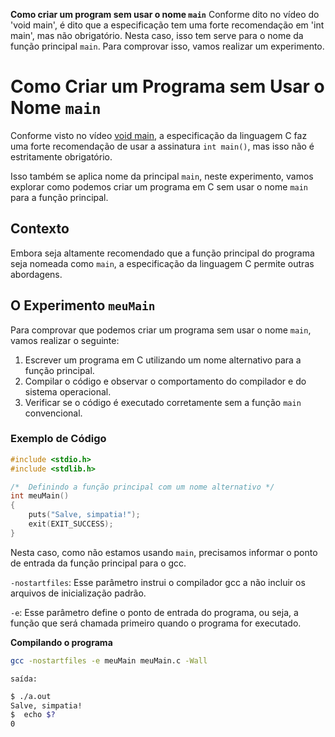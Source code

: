 **Como criar um program sem usar o nome `main`**
Conforme dito no vídeo do 'void main', é dito que a especificação tem uma forte recomendação em 'int main', mas não obrigatório.
Nesta caso, isso tem serve para o nome da função principal `main`. Para comprovar isso, vamos realizar um experimento.

# Como Criar um Programa sem Usar o Nome `main`

Conforme visto no vídeo [void main](), a especificação da linguagem C faz uma forte recomendação de usar a assinatura `int main()`, mas isso não é estritamente obrigatório.

Isso também se aplica nome da principal `main`, neste experimento, vamos explorar como podemos criar um programa em C sem usar o nome `main` para a função principal.

## Contexto

Embora seja altamente recomendado que a função principal do programa seja nomeada como `main`, a especificação da linguagem C permite outras abordagens.

## O Experimento `meuMain`

Para comprovar que podemos criar um programa sem usar o nome `main`, vamos realizar o seguinte:

1. Escrever um programa em C utilizando um nome alternativo para a função principal.
2. Compilar o código e observar o comportamento do compilador e do sistema operacional.
3. Verificar se o código é executado corretamente sem a função `main` convencional.

### Exemplo de Código

```c
#include <stdio.h>
#include <stdlib.h>

/*  Definindo a função principal com um nome alternativo */
int meuMain()
{
    puts("Salve, simpatia!");
    exit(EXIT_SUCCESS);
}
```

Nesta caso, como não estamos usando `main`, precisamos informar o ponto de entrada da função principal para o gcc.

`-nostartfiles`: Esse parâmetro instrui o compilador gcc a não incluir os arquivos de inicialização padrão.

`-e`: Esse parâmetro define o ponto de entrada do programa, ou seja, a função que será chamada primeiro quando o programa for executado.

**Compilando o programa**

```bash
gcc -nostartfiles -e meuMain meuMain.c -Wall
```
`saída:`
```bash
$ ./a.out
Salve, simpatia!
$  echo $?
0
```
